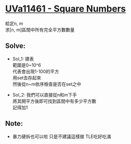 # [UVa11461 - Square Numbers ](https://onlinejudge.org/index.php?option=com_onlinejudge&Itemid=8&page=show_problem&problem=2456)

給定n, m  
求[n, m]區間中所有完全平方數數量

## Solve:
- Sol_1:
建表  
範圍是0\~10^6  
代表會出現1-100的平方  
用set去存起來  
然後從n~m依序檢查是否在set之中

- Sol_2:
我們可以直接從n和m下手  
將其開平方後即可找到區間中有多少平方數  
記得加1

## Note:
- 暴力硬拆也可以啦 只是不建議這樣做 TLE吃好吃滿